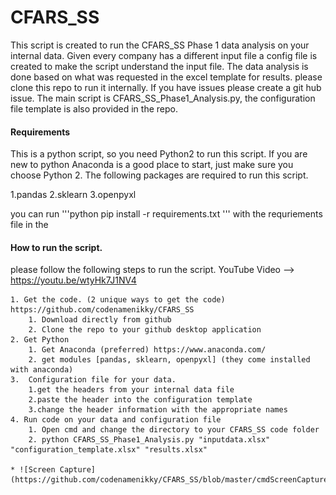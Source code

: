 # CFARS_SS

This script is created to run the CFARS_SS Phase 1 data analysis on your internal data. Given every company has a different input file a config file is created to make the script understand the input file. The data analysis is done based on what was requested in the excel template for results. please clone this repo to run it internally. If you have issues please create a git hub issue. The main script is CFARS_SS_Phase1_Analysis.py, the configuration file template is also provided in the repo. 

#### Requirements

This is a python script, so you need Python2 to run this script. If you are new to python Anaconda is a good place to start, just make sure you choose Python 2.
The following packages are required to run this script. 

1.pandas 
2.sklearn
3.openpyxl
 
you can run 
'''python
pip install -r requirements.txt 
'''
with the requriements file in the

#### How to run the script. 
please follow the following steps to run the script. YouTube Video --> https://youtu.be/wtyHk7J1NV4 

	1. Get the code. (2 unique ways to get the code) https://github.com/codenamenikky/CFARS_SS
		1. Download directly from github
		2. Clone the repo to your github desktop application
	2. Get Python
		1. Get Anaconda (preferred) https://www.anaconda.com/
		2. get modules [pandas, sklearn, openpyxl] (they come installed with anaconda)
	3.  Configuration file for your data. 
		1.get the headers from your internal data file 
		2.paste the header into the configuration template 
		3.change the header information with the appropriate names 
	4. Run code on your data and configuration file
		1. Open cmd and change the directory to your CFARS_SS code folder
		2. python CFARS_SS_Phase1_Analysis.py "inputdata.xlsx" "configuration_template.xlsx" "results.xlsx"

    * ![Screen Capture](https://github.com/codenamenikky/CFARS_SS/blob/master/cmdScreenCapture.PNG)


    
